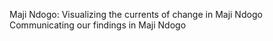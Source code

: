 Maji Ndogo: Visualizing the currents of change in Maji Ndogo
Communicating our findings in Maji Ndogo

